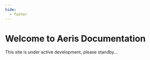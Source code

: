 ```yaml
---
hide:
  - footer
---
```


# Welcome to Aeris Documentation

This site is under active development, please standby...
